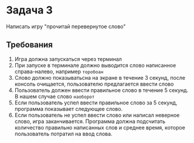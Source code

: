 # Задача 3

Написать игру "прочитай перевернутое слово"

## Требования

1. Игра должна запускаться через терминал
2. При запуске в терминале должно выводится слово написанное справа-налево, например `торобоан`
3. Слово должно показыватьсна на экране в течение 3 секунд, после консоль очищается, пользователю предлагается ввести слово
4. Пользователь должен ввести правильное слово в течение 5 секунд. В нашем случае слово `наоборот` 
5. Если пользователь успел ввести правильное слово за 5 секунд, программа показывает следующее слово.
6. Если пользователь не успел ввести слово или написал неверное слово, игра заканчивается. Программа должна подсчитать количество правильно написанных слов и среднее время, которое пользователь потратил на ввод слова. 
